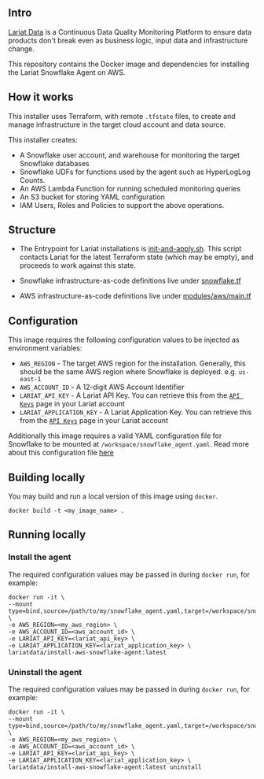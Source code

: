 ## Intro

[Lariat Data](www.lariatdata.com) is a Continuous Data Quality Monitoring Platform to ensure data products don't break even as business logic, input data and infrastructure change.

This repository contains the Docker image and dependencies for installing the Lariat Snowflake Agent on AWS.

## How it works
This installer uses Terraform, with remote `.tfstate` files, to create and manage infrastructure in the target cloud account and data source.

This installer creates:
- A Snowflake user account, and warehouse for monitoring the target Snowflake databases
- Snowflake UDFs for functions used by the agent such as HyperLogLog Counts.
- An AWS Lambda Function for running scheduled monitoring queries
- An S3 bucket for storing YAML configuration
- IAM Users, Roles and Policies to support the above operations.

## Structure
- The Entrypoint for Lariat installations is [init-and-apply.sh](init-and-apply.sh). This script contacts Lariat for the latest Terraform state (which may be empty), and proceeds to work against this state.

- Snowflake infrastructure-as-code definitions live under [snowflake.tf](snowflake.tf)

- AWS infrastructure-as-code definitions live under [modules/aws/main.tf](modules/aws/main.tf)

## Configuration
This image requires the following configuration values to be injected as environment variables:
- `AWS_REGION` - The target AWS region for the installation. Generally, this should be the same AWS region where Snowflake is deployed. e.g. `us-east-1`
- `AWS_ACCOUNT_ID` - A 12-digit AWS Account Identifier
- `LARIAT_API_KEY` - A Lariat API Key. You can retrieve this from the [`API Keys`](https://app.lariatdata.com/user/keys) page in your Lariat account
- `LARIAT_APPLICATION_KEY` - A Lariat Application Key. You can retrieve this from the [`API Keys`](https://app.lariatdata.com/user/keys) page in your Lariat account

Additionally this image requires a valid YAML configuration file for Snowflake to be mounted at `/workspace/snowflake_agent.yaml`. Read more about this configuration file [here](https://docs.lariatdata.com/fundamentals/configuration/configuring-the-snowflake-agent)

## Building locally
You may build and run a local version of this image using `docker`.

```docker
docker build -t <my_image_name> .
```

## Running locally

### Install the agent
The required configuration values may be passed in during `docker run`, for example:

```docker
docker run -it \
--mount type=bind,source=/path/to/my/snowflake_agent.yaml,target=/workspace/snowflake_agent.yaml,readonly \
-e AWS_REGION=<my_aws_region> \
-e AWS_ACCOUNT_ID=<aws_account_id> \
-e LARIAT_API_KEY=<lariat_api_key> \
-e LARIAT_APPLICATION_KEY=<lariat_application_key> \
lariatdata/install-aws-snowflake-agent:latest
```

### Uninstall the agent
The required configuration values may be passed in during `docker run`, for example:

```docker
docker run -it \
--mount type=bind,source=/path/to/my/snowflake_agent.yaml,target=/workspace/snowflake_agent.yaml,readonly \
-e AWS_REGION=<my_aws_region> \
-e AWS_ACCOUNT_ID=<aws_account_id> \
-e LARIAT_API_KEY=<lariat_api_key> \
-e LARIAT_APPLICATION_KEY=<lariat_application_key> \
lariatdata/install-aws-snowflake-agent:latest uninstall
```
